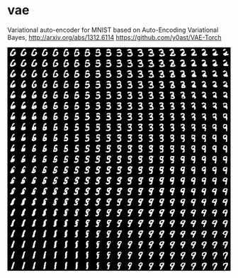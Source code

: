 # vae
Variational auto-encoder for MNIST
based on Auto-Encoding Variational Bayes, http://arxiv.org/abs/1312.6114
https://github.com/y0ast/VAE-Torch

![alt tag](samples/manifold.jpg)

